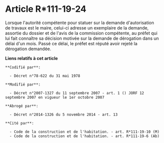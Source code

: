 # Article R*111-19-24

Lorsque l'autorité compétente pour statuer sur la demande d'autorisation de travaux est le maire, celui-ci adresse un
exemplaire de la demande, assortie du dossier et de l'avis de la commission compétente, au préfet qui lui fait connaître sa
décision motivée sur la demande de dérogation dans un délai d'un mois. Passé ce délai, le préfet est réputé avoir rejeté la
dérogation demandée.

**Liens relatifs à cet article**

	**Codifié par**:

	  - Décret n°78-622 du 31 mai 1978

	**Modifié par**:

	  - Décret n°2007-1327 du 11 septembre 2007 - art. 1 () JORF 12 septembre 2007 en vigueur le 1er octobre 2007

	**Abrogé par**:

	  - Décret n°2014-1326 du 5 novembre 2014 - art. 13

	**Cité par**:

	  - Code de la construction et de l'habitation. - art. R*111-19-10 (M)
	  - Code de la construction et de l'habitation. - art. R*111-19-6 (Ab)

